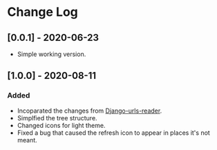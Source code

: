# Change Log

## [0.0.1] - 2020-06-23
- Simple working version.  
  

## [1.0.0] - 2020-08-11
### Added
- Incoparated the changes from [Django-urls-reader](https://github.com/muremwa/django-url-reader).
- Simplfied the tree structure.
- Changed icons for light theme.
- Fixed a bug that caused the refresh icon to appear in places it's not meant.
